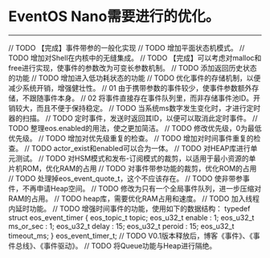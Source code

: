 # EventOS Nano需要进行的优化。
---------
// TODO 【完成】事件带参的一般化实现
// TODO 增加平面状态机模式。
// TODO 增加对Shell在内核中的无缝集成。
// TODO 【完成】可以考虑对malloc和free进行实现，使事件的参数改为可变长参数机制。
// TODO 添加返回历史状态的功能
// TODO 增加进入低功耗状态的功能
// TODO 优化事件的存储机制，以便减少系统开销，增强健壮性。
//      01  由于携带参数的事件较少，使事件参数额外存储，不跟随事件本身。
//      02  将事件直接存在事件队列里，而非存储事件池ID。开销较大，而且不便于保持稳定。
// TODO 当系统ms数字发生变化时，才进行定时器的扫描。
// TODO 定时事件，发送时返回其ID，以便可以取消此定时事件。
// TODO 整理eos.enabled的用法，使之更加简洁。
// TODO 修改优先级，0为最低优先级。
// TODO 增加对优先级重复的检查。
// TODO 增加对时间事件重复的检查。
// TODO actor_exist和enabled可以合为一体。
// TODO 对HEAP库进行单元测试。
// TODO 对HSM模式和发布-订阅模式的裁剪，以适用于最小资源的单片机ROM，优化RAM的占用
// TODO 对事件带参功能的裁剪，优化ROM的占用
// TODO 处理掉eos_event_quote_t，这个不应该存在。
// TODO 使非带参事件，不再申请Heap空间。
// TODO 修改为只有一个全局事件队列，进一步压缩对RAM的占用。
// TODO heap库，需要优化RAM占用和速度。
// TODO 加入线程内延时功能。
// TODO 增强时间事件的功能，使用如下的数据结构：
typedef struct eos_event_timer {
    eos_topic_t topic;
    eos_u32_t enable                        : 1;
    eos_u32_t ms_or_sec                     : 1;
    eos_u32_t delay                         : 15;
    eos_u32_t peroid                        : 15;
    eos_u32_t timeout_ms;
} eos_event_timer_t;
// TODO V0.1版本释放后，博客《事件》、《事件总线》、《事件驱动》。
// TODO 将Queue功能与Heap进行隔绝。
